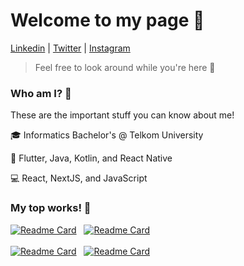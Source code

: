 # Welcome to my page 👋

[Linkedin](https://www.linkedin.com/in/ehangehang/) | [Twitter](https://twitter.com/ehangehang) | [Instagram](https://www.instagram.com/ehangehang/)

> Feel free to look around while you're here 👀

### Who am I? 🤔

These are the important stuff you can know about me!

🎓 Informatics Bachelor's @ Telkom University

📱 Flutter, Java, Kotlin, and React Native

💻 React, NextJS, and JavaScript

### My top works! 💪

[![Readme Card](https://github-readme-stats.vercel.app/api/pin?username=ehangehang&repo=react-sky-angel)](https://github.com/ehangehang/react-sky-angel)&nbsp;&nbsp;
[![Readme Card](https://github-readme-stats.vercel.app/api/pin?username=ehangehang&repo=motion-hack-dinotis)](https://github.com/ehangehang/motion-hack-dinotis)<br><br>
[![Readme Card](https://github-readme-stats.vercel.app/api/pin?username=ehangehang&repo=mangkir-abp-web)](https://github.com/ehangehang/mangkir-abp-web)&nbsp;&nbsp;
[![Readme Card](https://github-readme-stats.vercel.app/api/pin?username=ehangehang&repo=mangkir-abp-mobile-flutter)](https://github.com/ehangehang/mangkir-abp-mobile-flutter)<br><br>
